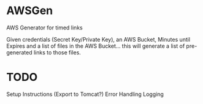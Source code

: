 # AWSGen
AWS Generator for timed links

Given credentials (Secret Key/Private Key), an AWS Bucket, Minutes until Expires and a list of files in the AWS Bucket... this will generate a list of pre-generated links to those files.

# TODO
Setup Instructions (Export to Tomcat?)
Error Handling
Logging
